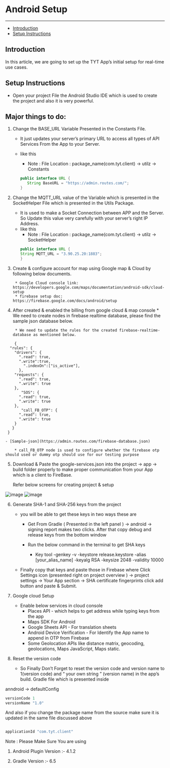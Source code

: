 # Android Setup

---

- [Introduction](#section-1)
- [Setup Instructions](#section-2)

<a name="section-1"></a>
## Introduction
In this article, we are going to set up the TYT App’s initial setup for real-time use cases. 

<a name="section-3"></a>
## Setup Instructions

* Open your project File the Android Studio IDE which is used to create the project and also it is very powerful.
    
Major things to do:
-------------------

1. Change the BASE_URL Variable Presented in the Constants File. 
    * It just updates your server’s primary URL to access all types of API Services From the App to your Server.
    * like this  
        *  Note : File Location : package_name(com.tyt.client) -> utilz -> Constants 

        ```java
        public interface URL {
           String BaseURL = "https://admin.routes.com/";
        }
        
        ```
        
2. Change the MQTT_URL value of the Variable which is presented in the SocketHelper File which is presented in the Utils Package.
    * It is used to make a Socket Connection between APP and the Server. So Update this value very carefully with your server’s right IP Address.
    * like this 
        * Note : File Location : package_name(com.tyt.client) -> utilz -> SocketHelper
        ```java
        public interface URL {
        String MQTT_URL = "3.90.25.20:1883";
        }
        
        ```
        

3. Create & configure account for map using Google map & Cloud by following below documents.

        * Google Cloud console link: https://developers.google.com/maps/documentation/android-sdk/cloud-setup
        * firebase setup doc: https://firebase.google.com/docs/android/setup


4. After created & enabled the billing from google cloud & map console
        * We need to create nodes in firebase realtime database, please find the sample json database below.

        * We need to update the rules for the created firebase-realtime-database as mentioned below.

```
    {
  "rules": {
    "drivers": {
      ".read": true,
      ".write":true,
        ".indexOn":["is_active"],
      },
    "requests": {
      ".read": true,
      ".write": true
    },
       "SOS": {
      ".read": true,
      ".write": true
    },
       "call_FB_OTP": {
      ".read": true,
      ".write": true
    }
   }
 }

```
    - [Sample-json](https://admin.routes.com/firebase-database.json)

        * call_FB_OTP node is used to configure whether the firebase otp should used or dummy otp should use for our testing purpose

5. Download & Paste the google-services.json into the project -> app -> build folder properly to make proper communication from your App which is a client to FireBase.

    Refer below screens for creating project & setup

![image](../../images/android-manual/create-project.png)
![image](../../images/android-manual/firebase-auth.png)

6. Generate SHA-1 and SHA-256 keys from the project
    * you will be able to get these keys in two ways these are

        * Get From Gradle ( Presented in the left panel ) -> android -> signing report makes two clicks.
After that copy debug and release keys from the bottom window 
        
        * Run the below command in the terminal to get SHA keys

            * Key tool -genkey -v -keystore release.keystore -alias [your_alias_name] -keyalg RSA -keysize 2048 -validity 10000

    * Finally copy that keys and paste those in Firebase where
Click Settings icon (presented right on project overview ) -> project settings -> Your App section -> SHA certificate fingerprints click add button and paste & Submit.


7. Google cloud Setup
    * Enable below services in cloud console
        * Places API - which helps to get address while typing keys from the app
        * Maps SDK For Android
        * Google Sheets API - For translation sheets
        * Android Device Verification - For Identify the App name to append in OTP from Firebase
        * Some Geolocation APIs like distance matrix, geocoding, geolocations, Maps JavaScript, Maps static.


8. Reset the version code

    * So Finally Don’t Forget to reset the version code and version name to 1(version code) and “ your own string ” (version name) in the app’s build. Gradle file which is presented inside

anndroid -> defaultConfig
```java
versionCode 1
versionName "1.0"
```

And also if you change the package name from the source make sure it is updated in the same file discussed above
```java

applicationId "com.tyt.client"

```

Note : Please Make Sure You are using 

1. Android Plugin Version  :-  4.1.2

2. Gradle Version          :-  6.5
